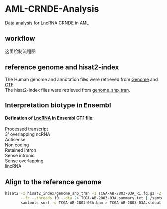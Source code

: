 # AML-CRNDE-Analysis
Data analysis for LncRNA CRNDE in AML

## workflow
这里绘制流程图

## reference genome and hisat2-index
The Human genome and annotation files were retrieved from [Genome](ftp://ftp.ensembl.org/pub/release-84/fasta/homo_sapiens/dna) 
and [GTF](ftp://ftp.ensembl.org/pub/release-84/gtf/homo_sapiens/Homo_sapiens.GRCh38.84.gtf.gz).  
The hisat2-index files were retrieved from [genome_snp_tran](https://cloud.biohpc.swmed.edu/index.php/s/grch38_snp_tran/download).  

## Interpretation biotype in Ensembl
#### Defination of [LncRNA](https://m.ensembl.org/info/genome/genebuild/biotypes.html) in Ensembl GTF file:
Processed transcript  
3' overlapping ncRNA  
Antisense  
Non coding  
Retained intron  
Sense intronic  
Sense overlapping  
lincRNA  

## Align to the reference genome
```bash
hisat2 -x hisat2_index/genome_snp_tran -1 TCGA-AB-2803-03A_R1.fq.gz -2 TCGA-AB-2803-03A_R2.fq.gz \
       --fr --threads 10 --dta 2> TCGA-AB-2803-03A.summary.txt | /samtools view -F 4 - -b | \
       samtools sort -o TCGA-AB-2803-03A.bam > TCGA-AB-2803-03A.stdout.log 2> TCGA-AB-2803-03A.stderr.log
```

